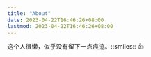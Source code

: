 ```yaml
---
title: "About"
date: 2023-04-22T16:46:26+08:00
lastmod: 2023-04-22T16:46:26+08:00
---
```


这个人很懒，似乎没有留下一点痕迹。::smiles:: :+1:
